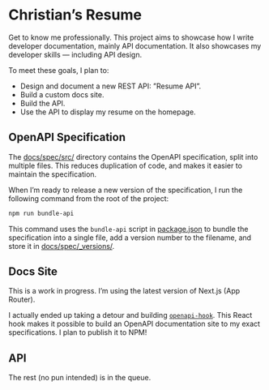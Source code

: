 # Christian’s Resume
Get to know me professionally. This project aims to showcase how I write developer documentation, mainly API documentation. It also showcases my developer skills — including API design.

To meet these goals, I plan to:

- Design and document a new REST API: ”Resume API”.
- Build a custom docs site.
- Build the API.
- Use the API to display my resume on the homepage.


## OpenAPI Specification
The [docs/spec/src/](./docs/spec/src/) directory contains the OpenAPI specification, split into multiple files. This reduces duplication of code, and makes it easier to maintain the specification.

When I’m ready to release a new version of the specification, I run the following command from the root of the project:

```bash
npm run bundle-api
```

This command uses the `bundle-api` script in [package.json](./package.json) to bundle the specification into a single file, add a version number to the filename, and store it in [docs/spec/_versions/](./docs/spec/_versions/).


## Docs Site
This is a work in progress. I’m using the latest version of Next.js (App Router).

I actually ended up taking a detour and building [`openapi-hook`](https://github.com/christianareas/openapi-hook). This React hook makes it possible to build an OpenAPI documentation site to my exact specifications. I plan to publish it to NPM!


## API
The rest (no pun intended) is in the queue.
